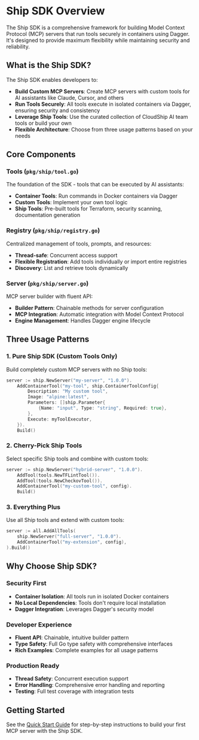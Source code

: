 # Ship SDK Overview

The Ship SDK is a comprehensive framework for building Model Context Protocol (MCP) servers that run tools securely in containers using Dagger. It's designed to provide maximum flexibility while maintaining security and reliability.

## What is the Ship SDK?

The Ship SDK enables developers to:

- **Build Custom MCP Servers**: Create MCP servers with custom tools for AI assistants like Claude, Cursor, and others
- **Run Tools Securely**: All tools execute in isolated containers via Dagger, ensuring security and consistency
- **Leverage Ship Tools**: Use the curated collection of CloudShip AI team tools or build your own
- **Flexible Architecture**: Choose from three usage patterns based on your needs

## Core Components

### Tools (`pkg/ship/tool.go`)
The foundation of the SDK - tools that can be executed by AI assistants:
- **Container Tools**: Run commands in Docker containers via Dagger
- **Custom Tools**: Implement your own tool logic
- **Ship Tools**: Pre-built tools for Terraform, security scanning, documentation generation

### Registry (`pkg/ship/registry.go`)
Centralized management of tools, prompts, and resources:
- **Thread-safe**: Concurrent access support
- **Flexible Registration**: Add tools individually or import entire registries
- **Discovery**: List and retrieve tools dynamically

### Server (`pkg/ship/server.go`)
MCP server builder with fluent API:
- **Builder Pattern**: Chainable methods for server configuration
- **MCP Integration**: Automatic integration with Model Context Protocol
- **Engine Management**: Handles Dagger engine lifecycle

## Three Usage Patterns

### 1. Pure Ship SDK (Custom Tools Only)
Build completely custom MCP servers with no Ship tools:

```go
server := ship.NewServer("my-server", "1.0.0").
    AddContainerTool("my-tool", ship.ContainerToolConfig{
        Description: "My custom tool",
        Image: "alpine:latest",
        Parameters: []ship.Parameter{
            {Name: "input", Type: "string", Required: true},
        },
        Execute: myToolExecutor,
    }).
    Build()
```

### 2. Cherry-Pick Ship Tools
Select specific Ship tools and combine with custom tools:

```go
server := ship.NewServer("hybrid-server", "1.0.0").
    AddTool(tools.NewTFLintTool()).
    AddTool(tools.NewCheckovTool()).
    AddContainerTool("my-custom-tool", config).
    Build()
```

### 3. Everything Plus
Use all Ship tools and extend with custom tools:

```go
server := all.AddAllTools(
    ship.NewServer("full-server", "1.0.0").
    AddContainerTool("my-extension", config),
).Build()
```

## Why Choose Ship SDK?

### Security First
- **Container Isolation**: All tools run in isolated Docker containers
- **No Local Dependencies**: Tools don't require local installation
- **Dagger Integration**: Leverages Dagger's security model

### Developer Experience
- **Fluent API**: Chainable, intuitive builder pattern
- **Type Safety**: Full Go type safety with comprehensive interfaces
- **Rich Examples**: Complete examples for all usage patterns

### Production Ready
- **Thread Safety**: Concurrent execution support
- **Error Handling**: Comprehensive error handling and reporting
- **Testing**: Full test coverage with integration tests

## Getting Started

See the [Quick Start Guide](ship-sdk-quickstart.md) for step-by-step instructions to build your first MCP server with the Ship SDK.